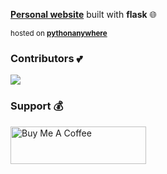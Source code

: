 **[Personal website](https://dogukanurker.com/)** built with **flask** 🌐

<sup>hosted on **[pythonanywhere](https://www.pythonanywhere.com/)**</sup>

### Contributors 💕

<a href="https://github.com/dogukanurker/dogukanurker.com/graphs/contributors">
  <img src="https://contrib.rocks/image?repo=dogukanurker/dogukanurker.com" />
</a>

### Support 💰

<a href="https://www.buymeacoffee.com/dogukanurker" target="_blank"><img src="https://cdn.buymeacoffee.com/buttons/v2/arial-red.png" alt="Buy Me A Coffee" style="height: 60px !important;width: 217px !important;" ></a>

